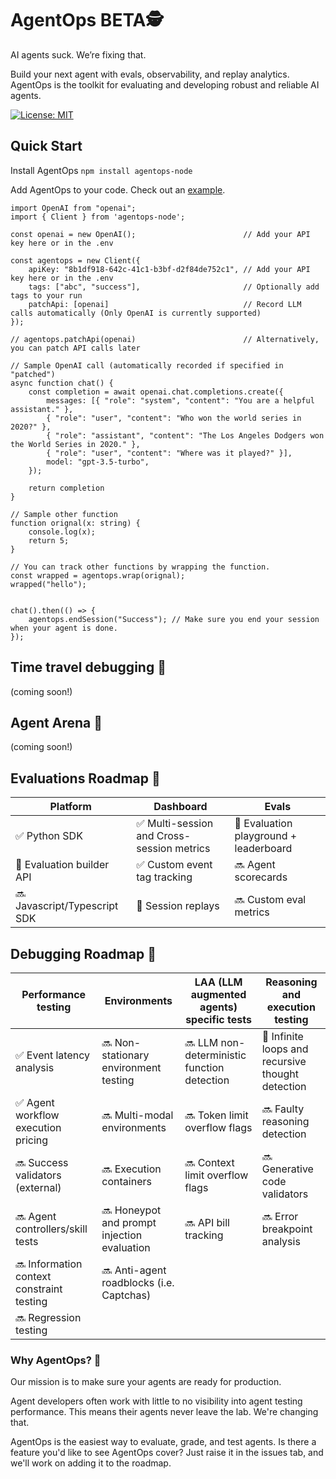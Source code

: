 # AgentOps BETA🕵️

AI agents suck. We’re fixing that.

Build your next agent with evals, observability, and replay analytics. AgentOps is the toolkit for evaluating and developing robust and reliable AI agents.

[![License: MIT](https://img.shields.io/badge/License-MIT-yellow.svg)](https://opensource.org/licenses/MIT)

## Quick Start
Install AgentOps
```npm install agentops-node```

Add AgentOps to your code. Check out an [example](https://github.com/AgentOps-AI/agentops-node/blob/main/example/index.ts).
```
import OpenAI from "openai";
import { Client } from 'agentops-node';

const openai = new OpenAI();                        // Add your API key here or in the .env

const agentops = new Client({
    apiKey: "8b1df918-642c-41c1-b3bf-d2f84de752c1", // Add your API key here or in the .env
    tags: ["abc", "success"],                       // Optionally add tags to your run
    patchApi: [openai]                              // Record LLM calls automatically (Only OpenAI is currently supported)
});

// agentops.patchApi(openai)                        // Alternatively, you can patch API calls later

// Sample OpenAI call (automatically recorded if specified in "patched")
async function chat() {
    const completion = await openai.chat.completions.create({
        messages: [{ "role": "system", "content": "You are a helpful assistant." },
        { "role": "user", "content": "Who won the world series in 2020?" },
        { "role": "assistant", "content": "The Los Angeles Dodgers won the World Series in 2020." },
        { "role": "user", "content": "Where was it played?" }],
        model: "gpt-3.5-turbo",
    });

    return completion
}

// Sample other function
function orignal(x: string) {
    console.log(x);
    return 5;
}

// You can track other functions by wrapping the function.
const wrapped = agentops.wrap(orignal);
wrapped("hello");


chat().then(() => {
    agentops.endSession("Success"); // Make sure you end your session when your agent is done.
});

```


## Time travel debugging 🔮
(coming soon!)

## Agent Arena 🥊
(coming soon!)

## Evaluations Roadmap 🧭

| Platform | Dashboard | Evals |
|---|---|---|
|✅ Python SDK | ✅ Multi-session and Cross-session metrics | 🚧 Evaluation playground + leaderboard |
|🚧 Evaluation builder API | ✅ Custom event tag tracking | 🔜 Agent scorecards |
|🔜 Javascript/Typescript SDK | 🚧 Session replays| 🔜 Custom eval metrics |


## Debugging Roadmap 🧭

| Performance testing | Environments | LAA (LLM augmented agents) specific tests | Reasoning and execution testing |
|---|---|---|---|
|✅ Event latency analysis | 🔜 Non-stationary environment testing | 🔜 LLM non-deterministic function detection | 🚧 Infinite loops and recursive thought detection |
|✅ Agent workflow execution pricing | 🔜 Multi-modal environments | 🔜 Token limit overflow flags | 🔜 Faulty reasoning detection |
|🔜 Success validators (external) | 🔜 Execution containers | 🔜 Context limit overflow flags | 🔜 Generative code validators |
|🔜 Agent controllers/skill tests | 🔜 Honeypot and prompt injection evaluation | 🔜 API bill tracking | 🔜 Error breakpoint analysis |
|🔜 Information context constraint testing | 🔜 Anti-agent roadblocks (i.e. Captchas) | | |
|🔜 Regression testing | | | |



### Why AgentOps? 🤔

Our mission is to make sure your agents are ready for production.

Agent developers often work with little to no visibility into agent testing performance. This means their agents never leave the lab. We're changing that. 

AgentOps is the easiest way to evaluate, grade, and test agents. Is there a feature you'd like to see AgentOps cover? Just raise it in the issues tab, and we'll work on adding it to the roadmap.
